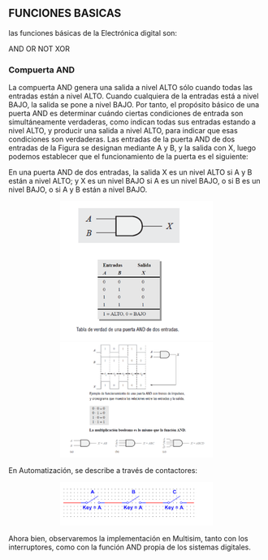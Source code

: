 

## FUNCIONES BASICAS

las funciones básicas de la Electrónica digital son:

AND
OR
NOT
XOR

### Compuerta  AND

La compuerta AND genera una salida a nivel ALTO sólo cuando todas las entradas están a nivel ALTO. Cuando cualquiera de la entradas está a nivel BAJO, la salida se pone a nivel BAJO. Por tanto, el propósito básico de una puerta AND es determinar cuándo ciertas condiciones de entrada son simultáneamente verdaderas, como indican todas sus entradas estando a nivel ALTO, y producir una salida a nivel ALTO, para indicar que esas condiciones son verdaderas. Las entradas de la puerta AND de dos entradas de la Figura se designan mediante A y B, y la salida con X, luego podemos establecer que el funcionamiento de la puerta es el siguiente:


En una puerta AND de dos entradas, la salida X es un nivel ALTO si A y B están a nivel ALTO; y X es un nivel BAJO si A es un nivel BAJO, o si B es un nivel BAJO, o si A y B están a nivel BAJO.

<div align="center">
  <img src="imagenes/im_24.png" width="300px">
</div>

<div align="center">
  <img src="imagenes/im_25.png" width="300px">
</div>


En Automatización, se describe a través de contactores:

<div align="center">
  <img src="imagenes/im_26.png" width="300px">
</div>


Ahora bien, observaremos la implementación en Multisim, tanto con los interruptores, como con la función AND propia de los sistemas digitales.



